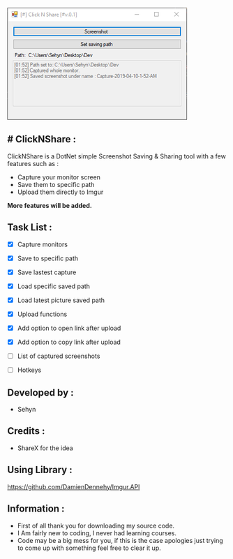 

![](/Images/FormPicture.png)



## # ClickNShare :
ClickNShare is a DotNet simple Screenshot Saving & Sharing tool with a few features such as :
* Capture your monitor screen
* Save them to specific path
* Upload them directly to Imgur

**More features will be added.**

## Task List :

- [x] Capture monitors
- [x] Save to specific path
- [x] Save lastest capture
- [x] Load specific saved path
- [x] Load latest picture saved path
- [x] Upload functions
- [x] Add option to open link after upload
- [x] Add option to copy link after upload
- [ ] List of captured screenshots
- [ ] Hotkeys


## Developed by :
* Sehyn

## Credits : 
* ShareX for the idea

## Using Library :
https://github.com/DamienDennehy/Imgur.API

## Information :
* First of all thank you for downloading my source code.
* I Am fairly new to coding, I never had learning courses.
* Code may be a big mess for you, if this is the case apologies just trying to come up with something feel free to clear it up.
